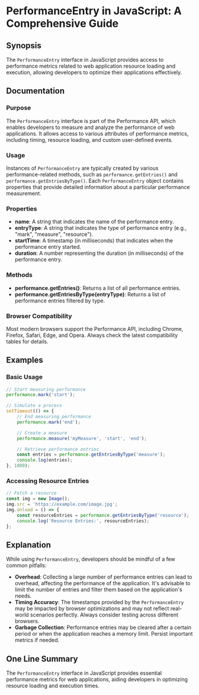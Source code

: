 <!--
Meta Description: # PerformanceEntry in JavaScript: A Comprehensive Guide ## Synopsis The `PerformanceEntry` interface in JavaScript provides access to performance metr...
Meta Keywords: performance, entries, performanceentry, resource, javascript
-->

# PerformanceEntry in JavaScript: A Comprehensive Guide

## Synopsis
The `PerformanceEntry` interface in JavaScript provides access to performance metrics related to web application resource loading and execution, allowing developers to optimize their applications effectively.

## Documentation
### Purpose
The `PerformanceEntry` interface is part of the Performance API, which enables developers to measure and analyze the performance of web applications. It allows access to various attributes of performance metrics, including timing, resource loading, and custom user-defined events.

### Usage
Instances of `PerformanceEntry` are typically created by various performance-related methods, such as `performance.getEntries()` and `performance.getEntriesByType()`. Each `PerformanceEntry` object contains properties that provide detailed information about a particular performance measurement.

### Properties
- **name**: A string that indicates the name of the performance entry.
- **entryType**: A string that indicates the type of performance entry (e.g., "mark", "measure", "resource").
- **startTime**: A timestamp (in milliseconds) that indicates when the performance entry started.
- **duration**: A number representing the duration (in milliseconds) of the performance entry.

### Methods
- **performance.getEntries()**: Returns a list of all performance entries.
- **performance.getEntriesByType(entryType)**: Returns a list of performance entries filtered by type.

### Browser Compatibility
Most modern browsers support the Performance API, including Chrome, Firefox, Safari, Edge, and Opera. Always check the latest compatibility tables for details.

## Examples
### Basic Usage
```javascript
// Start measuring performance
performance.mark('start');

// Simulate a process
setTimeout(() => {
    // End measuring performance
    performance.mark('end');

    // Create a measure
    performance.measure('myMeasure', 'start', 'end');

    // Retrieve performance entries
    const entries = performance.getEntriesByType('measure');
    console.log(entries);
}, 1000);
```

### Accessing Resource Entries
```javascript
// Fetch a resource
const img = new Image();
img.src = 'https://example.com/image.jpg';
img.onload = () => {
    const resourceEntries = performance.getEntriesByType('resource');
    console.log('Resource Entries:', resourceEntries);
};
```

## Explanation
While using `PerformanceEntry`, developers should be mindful of a few common pitfalls:
- **Overhead**: Collecting a large number of performance entries can lead to overhead, affecting the performance of the application. It's advisable to limit the number of entries and filter them based on the application's needs.
- **Timing Accuracy**: The timestamps provided by the `PerformanceEntry` may be impacted by browser optimizations and may not reflect real-world scenarios perfectly. Always consider testing across different browsers.
- **Garbage Collection**: Performance entries may be cleared after a certain period or when the application reaches a memory limit. Persist important metrics if needed.

## One Line Summary
The `PerformanceEntry` interface in JavaScript provides essential performance metrics for web applications, aiding developers in optimizing resource loading and execution times.
